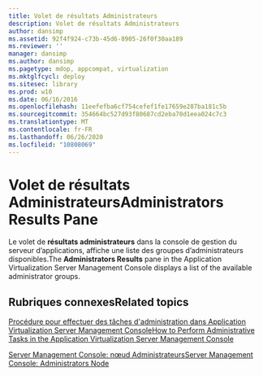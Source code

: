 ```yaml
---
title: Volet de résultats Administrateurs
description: Volet de résultats Administrateurs
author: dansimp
ms.assetid: 92f4f924-c73b-45d6-8905-26f0f30aa189
ms.reviewer: ''
manager: dansimp
ms.author: dansimp
ms.pagetype: mdop, appcompat, virtualization
ms.mktglfcycl: deploy
ms.sitesec: library
ms.prod: w10
ms.date: 06/16/2016
ms.openlocfilehash: 11eefefba6cf754cefef1fe17659e287ba181c5b
ms.sourcegitcommit: 354664bc527d93f80687cd2eba70d1eea024c7c3
ms.translationtype: MT
ms.contentlocale: fr-FR
ms.lasthandoff: 06/26/2020
ms.locfileid: "10808069"
---
```

# <span data-ttu-id="45d95-103">Volet de résultats Administrateurs</span><span class="sxs-lookup"><span data-stu-id="45d95-103">Administrators Results Pane</span></span>


<span data-ttu-id="45d95-104">Le volet de **résultats administrateurs** dans la console de gestion du serveur d’applications, affiche une liste des groupes d’administrateurs disponibles.</span><span class="sxs-lookup"><span data-stu-id="45d95-104">The **Administrators Results** pane in the Application Virtualization Server Management Console displays a list of the available administrator groups.</span></span>

## <span data-ttu-id="45d95-105">Rubriques connexes</span><span class="sxs-lookup"><span data-stu-id="45d95-105">Related topics</span></span>


[<span data-ttu-id="45d95-106">Procédure pour effectuer des tâches d'administration dans Application Virtualization Server Management Console</span><span class="sxs-lookup"><span data-stu-id="45d95-106">How to Perform Administrative Tasks in the Application Virtualization Server Management Console</span></span>](how-to-perform-administrative-tasks-in-the-application-virtualization-server-management-console.md)

[<span data-ttu-id="45d95-107">Server Management Console: nœud Administrateurs</span><span class="sxs-lookup"><span data-stu-id="45d95-107">Server Management Console: Administrators Node</span></span>](server-management-console-administrators-node.md)

 

 





